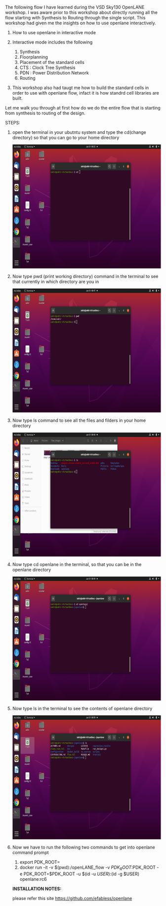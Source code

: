 The following flow I have learned during the VSD Sky130 OpenLANE workshop. I was aware prior to this workshop about directly running 
all the flow starting with Synthesis to Routing through the single script. This workshop had given me the insights on how to use openlane
interactively. 

1. How to use openlane in interactive mode

2. Interactive mode includes the following 

    1. Synthesis
    2. Floorplanning 
    3. Placement of the standard cells
    4. CTS : Clock Tree Synthesis 
    5. PDN : Power Distribution Network
    6. Routing 
    
3. This workshop also had taugt me how to build the standard cells in order to use with openlane flow, infact it is how standrd cell libraries are built.


Let me walk you through at first how do we do the entire flow that is starting from synthesis to routing of the design. 

STEPS: 

1. open the terminal in your ubutntu system and type the cd(change directory) so that you can go to your home directory 

      <img src="flow_images/step1.png" width="1000" height="400">
      
2. Now type pwd (print working directory) command in the terminal to see that currently in which directory are you in
      
      <img src="flow_images/step2.png" width="1000" height="400">
      
3. Now type ls command to see all the files and filders in your home directory 
    
     <img src="flow_images/step3.png" width="1000" height="400">
     
4. Now type cd openlane in the terminal, so that you can be in the openlane directory 

    <img src="flow_images/step4.png" width="1000" height="400">
    
5. Now type ls in the terminal to see the contents of openlane directory 

    <img src="flow_images/step5.png" width="1000" height="400">
    
6. Now we have to run the following two commands to get into openlane command prompt 

    1. export PDK_ROOT=<absolute path to where skywater-pdk and open_pdks will reside>
    2. docker run -it -v $(pwd):/openLANE_flow -v $PDK_ROOT:$PDK_ROOT -e PDK_ROOT=$PDK_ROOT -u $(id -u $USER):$(id -g $USER) openlane:rc6
    
    <b>INSTALLATION NOTES:</b> 
    
    please refer this site https://github.com/efabless/openlane
